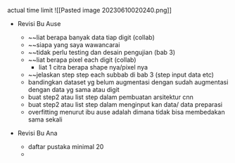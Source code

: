 actual time limit
![[Pasted image 20230610020240.png]]
- Revisi Bu Ause
	- ~~liat berapa banyak data tiap digit (collab)
	- ~~siapa yang saya wawancarai
	- ~~tidak perlu testing dan desain pengujian (bab 3)
	- ~~liat berapa pixel each digit (collab)
		- liat 1 citra berapa shape nya/pixel nya
	- ~~jelaskan step step each subbab di bab 3 (step input data etc)
	- bandingkan dataset yg belum augmentasi dengan sudah augmentasi dengan data yg sama atau digit
	- buat step2 atau list step dalam pembuatan arsitektur cnn
	- buat step2 atau list step dalam menginput kan data/ data preparasi
	- overfitting menurut ibu ause adalah dimana tidak bisa membedakan sama sekali 

- Revisi Bu Ana
	- daftar pustaka minimal 20
	- 
